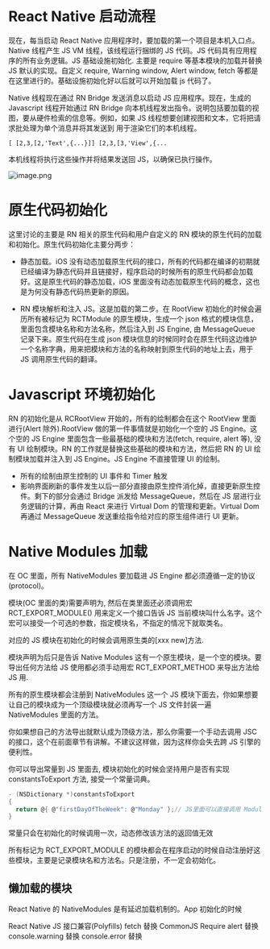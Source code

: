 # React Native 启动流程

现在，每当启动 React Native 应用程序时，要加载的第一个项目是本机入口点。Native 线程产生 JS VM 线程，该线程运行捆绑的 JS 代码。JS 代码具有应用程序的所有业务逻辑。JS 基础设施初始化. 主要是 require 等基本模块的加载并替换 JS 默认的实现。自定义 require, Warning window, Alert window, fetch 等都是在这里进行的。基础设施初始化好以后就可以开始加载 js 代码了。

Native 线程现在通过 RN Bridge 发送消息以启动 JS 应用程序。现在，生成的 Javascript 线程开始通过 RN Bridge 向本机线程发出指令。说明包括要加载的视图，要从硬件检索的信息等。例如，如果 JS 线程想要创建视图和文本，它将把请求批处理为单个消息并将其发送到 用于渲染它们的本机线程。

```
[ [2,3,[2,'Text',{...}]] [2,3,[3,'View',{...
```

本机线程将执行这些操作并将结果发送回 JS，以确保已执行操作。

![image.png](https://assets.ng-tech.icu/item/20230418223518.png)

# 原生代码初始化

这里讨论的主要是 RN 相关的原生代码和用户自定义的 RN 模块的原生代码的加载和初始化。原生代码初始化主要分两步：

- 静态加载。iOS 没有动态加载原生代码的接口，所有的代码都在编译的初期就已经编译为静态代码并且链接好，程序启动的时候所有的原生代码都会加载好。这是原生代码的静态加载，iOS 里面没有动态加载原生代码的概念，这也是为何没有静态代码热更新的原因。

- RN 模块解析和注入 JS。这是加载的第二步。在 RootView 初始化的时候会遍历所有被标记为 RCTModule 的原生模块，生成一个 json 格式的模块信息，里面包含模块名称和方法名称，然后注入到 JS Engine, 由 MessageQueue 记录下来。原生代码在生成 json 模块信息的时候同时会在原生代码这边维护一个名称字典，用来把模块和方法的名称映射到原生代码的地址上去，用于 JS 调用原生代码的翻译。

# Javascript 环境初始化

RN 的初始化是从 RCRootView 开始的，所有的绘制都会在这个 RootView 里面进行(Alert 除外).RootView 做的第一件事情就是初始化一个空的 JS Engine。这个空的 JS Engine 里面包含一些最基础的模块和方法(fetch, require, alert 等), 没有 UI 绘制模块。RN 的工作就是替换这些基础的模块和方法，然后把 RN 的 UI 绘制模块加载并注入到 JS Engine。JS Engine 不直接管理 UI 的绘制。

- 所有的绘制由原生控制的 UI 事件和 Timer 触发
- 影响界面刷新的事件发生以后一部分直接由原生控件消化掉，直接更新原生控件。剩下的部分会通过 Bridge 派发给 MessageQueue，然后在 JS 层进行业务逻辑的计算，再由 React 来进行 Virtual Dom 的管理和更新。Virtual Dom 再通过 MessageQueue 发送重绘指令给对应的原生组件进行 UI 更新。

# Native Modules 加载

在 OC 里面，所有 NativeModules 要加载进 JS Engine 都必须遵循一定的协议(protocol)。

模块(OC 里面的类)需要声明为<RCTBridgeModule>, 然后在类里面还必须调用宏 RCT_EXPORT_MODULE() 用来定义一个接口告诉 JS 当前模块叫什么名字。这个宏可以接受一个可选的参数，指定模块名，不指定的情况下就取类名。

对应的 JS 模块在初始化的时候会调用原生类的[xxx new]方法.

模块声明为<RCTBridgeModule>后只是告诉 Native Modules 这有一个原生模块，是一个空的模块。要导出任何方法给 JS 使用都必须手动用宏 RCT_EXPORT_METHOD 来导出方法给 JS 用.

所有的原生模块都会注册到 NativeModules 这一个 JS 模块下面去，你如果想要让自己的模块成为一个顶级模块就必须再写一个 JS 文件封装一遍 NativeModules 里面的方法。

你如果想自己的方法导出就默认成为顶级方法，那么你需要一个手动去调用 JSC 的接口，这个在前面章节有讲解。不建议这样做，因为这样你会失去跨 JS 引擎的便利性。

你可以导出常量到 JS 里面去, 模块初始化的时候会坚持用户是否有实现 constantsToExport 方法, 接受一个常量词典。

```c
- (NSDictionary *)constantsToExport
{
  return @{ @"firstDayOfTheWeek": @"Monday" };// JS里面可以直接调用 ModuleName.firstDayOfTheWeek获取这个常量
}
```

常量只会在初始化的时候调用一次，动态修改该方法的返回值无效

所有标记为 RCT_EXPORT_MODULE 的模块都会在程序启动的时候自动注册好这些模块，主要是记录模块名和方法名。只是注册，不一定会初始化。

## 懒加载的模块

React Native 的 NativeModules 是有延迟加载机制的。App 初始化的时候

React Native JS 接口兼容(Polyfills)
fetch 替换
CommonJS Require
alert 替换
console.warning 替换
console.error 替换

